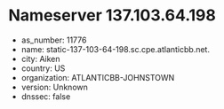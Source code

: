 # Nameserver 137.103.64.198

* as_number: 11776
* name: static-137-103-64-198.sc.cpe.atlanticbb.net.
* city: Aiken
* country: US
* organization: ATLANTICBB-JOHNSTOWN
* version: Unknown
* dnssec: false
